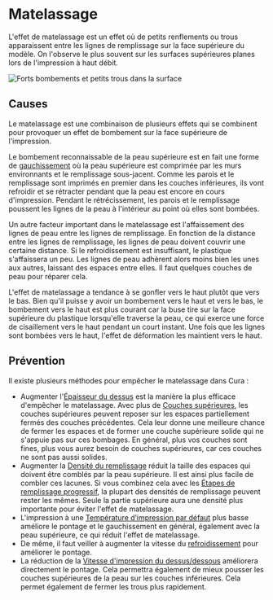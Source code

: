 Matelassage
====
L'effet de matelassage est un effet où de petits renflements ou trous apparaissent entre les lignes de remplissage sur la face supérieure du modèle. On l'observe le plus souvent sur les surfaces supérieures planes lors de l'impression à haut débit.

![Forts bombements et petits trous dans la surface](../../../articles/images/pillowing.jpg)

Causes
----
Le matelassage est une combinaison de plusieurs effets qui se combinent pour provoquer un effet de bombement sur la face supérieure de l'impression.

Le bombement reconnaissable de la peau supérieure est en fait une forme de [gauchissement](warping.md) où la peau supérieure est comprimée par les murs environnants et le remplissage sous-jacent. Comme les parois et le remplissage sont imprimés en premier dans les couches inférieures, ils vont refroidir et se rétracter pendant que la peau est encore en cours d'impression. Pendant le rétrécissement, les parois et le remplissage poussent les lignes de la peau à l'intérieur au point où elles sont bombées.

Un autre facteur important dans le matelassage est l'affaissement des lignes de peau entre les lignes de remplissage. En fonction de la distance entre les lignes de remplissage, les lignes de peau doivent couvrir une certaine distance. Si le refroidissement est insuffisant, le plastique s'affaissera un peu. Les lignes de peau adhèrent alors moins bien les unes aux autres, laissant des espaces entre elles. Il faut quelques couches de peau pour réparer cela.

L'effet de matelassage a tendance à se gonfler vers le haut plutôt que vers le bas. Bien qu'il puisse y avoir un bombement vers le haut et vers le bas, le bombement vers le haut est plus courant car la buse tire sur la face supérieure du plastique lorsqu'elle traverse la peau, ce qui exerce une force de cisaillement vers le haut pendant un court instant. Une fois que les lignes sont bombées vers le haut, l'effet de déformation les maintient vers le haut.

Prévention
----
Il existe plusieurs méthodes pour empêcher le matelassage dans Cura :
* Augmenter l'[Épaisseur du dessus](../shell/top_thickness.md) est la manière la plus efficace d'empêcher le matelassage. Avec plus de [Couches supérieures](../shell/top_layers.md), les couches supérieures peuvent reposer sur les espaces partiellement fermés des couches précédentes. Cela leur donne une meilleure chance de fermer les espaces et de former une couche supérieure solide qui ne s'appuie pas sur ces bombages. En général, plus vos couches sont fines, plus vous aurez besoin de couches supérieures, car ces couches ne sont pas aussi solides.
* Augmenter la [Densité du remplissage](../infill/infill_sparse_density.md) réduit la taille des espaces qui doivent être comblés par la peau supérieure. Il est ainsi plus facile de combler ces lacunes. Si vous combinez cela avec les [Étapes de remplissage progressif](../infill/gradual_infill_steps.md), la plupart des densités de remplissage peuvent rester les mêmes. Seule la partie supérieure aura une densité plus importante pour éviter l'effet de matelassage.
* L'impression à une [Température d’impression par défaut](../material/material_print_temperature.md) plus basse améliore le pontage et le gauchissement en général, également avec la peau supérieure, ce qui réduit l'effet de matelassage.
* De même, il faut veiller à augmenter la vitesse du [refroidissement](../cooling/cool_fan_speed.md) pour améliorer le pontage.
* La réduction de la [Vitesse d'impression du dessus/dessous](../speed/speed_topbottom.md) améliorera directement le pontage. Cela permettra également de mieux pousser les couches supérieures de la peau sur les couches inférieures. Cela permet également de fermer les trous plus rapidement.

